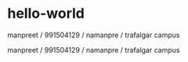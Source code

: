 # hello-world
manpreet / 991504129 / namanpre / trafalgar campus


manpreet / 991504129 / namanpre / trafalgar campus 
